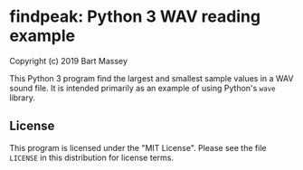 # findpeak: Python 3 WAV reading example
Copyright (c) 2019 Bart Massey

This Python 3 program find the largest and smallest sample
values in a WAV sound file. It is intended primarily as an
example of using Python's `wave` library.

## License

This program is licensed under the "MIT License". Please see
the file `LICENSE` in this distribution for license terms.
